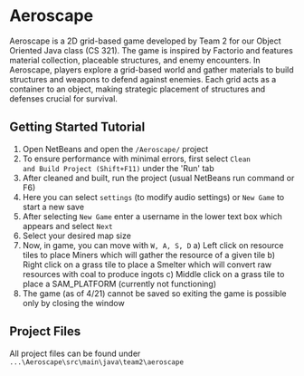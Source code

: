 
# Aeroscape

Aeroscape is a 2D grid-based game developed by Team 2 for our Object Oriented Java class (CS 321). The game is inspired by Factorio and features material collection, placeable structures, and enemy encounters. In Aeroscape, players explore a grid-based world and gather materials to build structures and weapons to defend against enemies. Each grid acts as a container to an object, making strategic placement of structures and defenses crucial for survival.

## Getting Started Tutorial
1) Open NetBeans and open the <code>/Aeroscape/</code> project
2) To ensure performance with minimal errors, first select <code>Clean and Build Project (Shift+F11)</code> under the 'Run' tab
3) After cleaned and built, run the project (usual NetBeans run command or F6)
4) Here you can select <code>settings</code> (to modify audio settings) or <code>New Game</code> to start a new save
5) After selecting <code>New Game</code> enter a username in the lower text box which appears and select <code>Next</code>
6) Select your desired map size
7) Now, in game, you can move with <code>W, A, S, D</code>
a) Left click on resource tiles to place Miners which will gather the resource of a given tile
b) Right click on a grass tile to place a Smelter which will convert raw resources with coal to produce ingots
c) Middle click on a grass tile to place a SAM_PLATFORM (currently not functioning)
8) The game (as of 4/21) cannot be saved so exiting the game is possible only by closing the window

## Project Files
All project files can be found under <code>...\Aeroscape\src\main\java\team2\aeroscape</code>